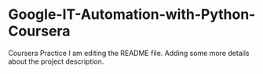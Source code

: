 # Google-IT-Automation-with-Python-Coursera
Coursera Practice 
I am editing the README file. Adding some more details about the project description.
